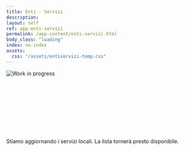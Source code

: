 ```yaml
---
title: Enti - Servizi
description:
layout: self
ref: app-enti-servizi
permalink: /app-content/enti-servizi.html
body_class: "loading"
index: no-index
assets:
  css: "/assets/entiservizi-temp.css"
---
```


<div class="wipenti">
  <div class="wipenti__img__wrapper">
    <img alt="Work in progress" class="img-fluid"
              srcset="
              {{site.imagesurl}}/assets/img/wip-2x.png 2x,
              {{site.imagesurl}}/assets/img/wip.png 1x
              "
              src="{{site.imagesurl}}/assets/img/wip.png"
              >
  </div>
  <div class="wipenti__tempbanner__wrapper">
  <svg class="wipenti__tempbanner">
    <use xlink:href="{{ site.baseurl }}/assets/svg/sprite.svg#it-info-circle"> 
    </use>
  </svg>
  <p>Stiamo aggiornando i servizi locali. La lista tornerà presto disponibile.</p>
  </div>
</div>
